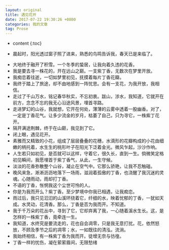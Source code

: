 ```yaml
---
layout: original
title: 遇见花开
date: 2017-07-22 19:30:26 +0800 
categories: 我的文章
tag: Prose
---
```

* content
{:toc}


* 晨起时，阳光透过窗子照了进来，熟悉的鸟鸣告诉我，春天已是来临了。

<!-- more -->
* 大地终于融开了积雪。一个冬季的蛰居，让我向着久违的花香。
* 我是要去寻一株花的，开在远山之巅。一支紫丁香，无数次在梦里开放。
*  我痴恋着往逝，一切如梦里初见，抚摸着每片丁香花瓣。
* 我终于踏上了旅途，却不由地感到一阵忧思。会有一支花，为我开放，我相信。
* 走过了千山万水，铭记春华秋实，不忘初衷。跋山，涉水，我知道，它就开在前方，念念不忘的我无心沿途风景，埋首寻路。
*  走进梦幻的山谷，我就想，它开在何处，薄薄的云雾中透着一股幽香。对了，一定是丁香花气。让多少流金的岁月，枯萎了自己，只为寻它，一株紫丁花开。
* 隔开满途荆棘，终于在山巅，我见到了它。
*  闭上眼，遇见花开。
* 素雅而又精致的小花，组成了层层叠叠的花穗，水滴形的花瓣构成的小花由细嫩的柄托着，水生生的桃形叶子在阳光下泛着金光。微风乍起，沙沙作响。
* 人生若只如初见，是否就可以这样，守着它，很久长，直到一生。倘微笑定格初见瞬间，我愿埋首于紫丁香气，从此，一生守候。
* 淡淡的花香弥散整个山谷，凝止在空气中。它那么骄艳，让我不忍触碰。
* 晚风来急，淅淅沥沥地落下一场雨，滋润着孤傲的丁香，也浇醒了我沉迷的灵魂。心随雨动，雨却打丁香。
* 不语的丁香，怅惘我这个尘世可怜的人。
* 你是为我而开么？紫丁香。至少梦境中你我已相遇，让我痴恋。
* 雨过后，我只见汩汩的山溪环绕着它，纤细的水，映着忧郁的丁香，一犹如天成。水灵动，花清香。那么，丁香是否为我而开。不知道。
* 我于千万朵的花丛中，寻到了它，它却弃离了我，一心随着溪水生长。这，是怎样的一株紫丁香，竟牵连一生。 
*  我知道，水终究是要流走的，花也自会凋零，只是我无意打扰。花，依然怒放，不顾及季节之后的凋零；水，一如既往的清泓，流淌。
*  我始终相信，有一株紫丁香为我而开。徒增无奈与彷徨。
* 丁香一样的忧伤，凝在萦萦眉间，无限愁绪